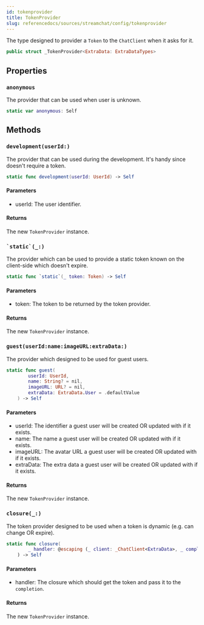 ```yaml
---
id: tokenprovider 
title: TokenProvider
slug: referencedocs/sources/streamchat/config/tokenprovider
---
```


The type designed to provider a `Token` to the `ChatClient` when it asks for it.

``` swift
public struct _TokenProvider<ExtraData: ExtraDataTypes> 
```

## Properties

### `anonymous`

The provider that can be used when user is unknown.

``` swift
static var anonymous: Self 
```

## Methods

### `development(userId:)`

The provider that can be used during the development. It's handy since doesn't require a token.

``` swift
static func development(userId: UserId) -> Self 
```

#### Parameters

  - userId: The user identifier.

#### Returns

The new `TokenProvider` instance.

### `` `static`(_:) ``

The provider which can be used to provide a static token known on the client-side which doesn't expire.

``` swift
static func `static`(_ token: Token) -> Self 
```

#### Parameters

  - token: The token to be returned by the token provider.

#### Returns

The new `TokenProvider` instance.

### `guest(userId:name:imageURL:extraData:)`

The provider which designed to be used for guest users.

``` swift
static func guest(
        userId: UserId,
        name: String? = nil,
        imageURL: URL? = nil,
        extraData: ExtraData.User = .defaultValue
    ) -> Self 
```

#### Parameters

  - userId: The identifier a guest user will be created OR updated with if it exists.
  - name: The name a guest user will be created OR updated with if it exists.
  - imageURL: The avatar URL a guest user will be created OR updated with if it exists.
  - extraData: The extra data a guest user will be created OR updated with if it exists.

#### Returns

The new `TokenProvider` instance.

### `closure(_:)`

The token provider designed to be used when a token is dynamic (e.g. can change OR expire).

``` swift
static func closure(
        _ handler: @escaping (_ client: _ChatClient<ExtraData>, _ completion: @escaping (Result<Token, Error>) -> Void) -> Void
    ) -> Self 
```

#### Parameters

  - handler: The closure which should get the token and pass it to the `completion`.

#### Returns

The new `TokenProvider` instance.
